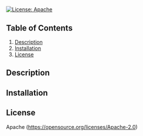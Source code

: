 # 
[![License: Apache](https://img.shields.io/badge/License-Apache_2.0-blue.svg)](https://opensource.org/licenses/Apache-2.0)


## Table of Contents
1. [Description](#description)
2. [Installation](#installation)
3. [License](#license)
## Description


## Installation

## License
Apache
(https://opensource.org/licenses/Apache-2.0)
